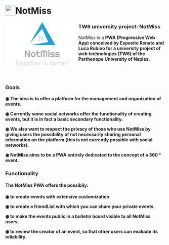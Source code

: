<h1><img align="left" width="32" height="32" src="https://github.com/RenatoEsposito1999/NotMiss/blob/main/IMG/logoico.ico" >NotMiss</h1>

<img align="left" src="https://github.com/RenatoEsposito1999/NotMiss/blob/main/IMG/logo.png" > <h3>TW6 university project: NotMiss</h3>
NotMiss is a <b>PWA<b> (Progressive Web App) conceived by Esposito Renato and Luca Rubino for a university project of web technologies (TW6) of the <b>Parthenope University of Naples<b>.

<br><br>

<h3>Goals</h3>

◉ The idea is to offer a platform for the management and organization of events.

◉ Currently some social networks offer the functionality of creating events, but it is in fact a basic secondary functionality.

◉ We also want to respect the privacy of those who use NotMiss by giving users the possibility of not necessarily sharing personal information on the platform (this is not currently possible with social networks).

◉ NotMiss aims to be a PWA entirely dedicated to the concept of a 360 ° event.


<h3>Functionality</h3>

<h4>The NotMiss PWA offers the possibily:</h4>

◉ to create events with extensive customization.

◉ to create a friendList with which you can share your private events.

◉ to make the events public in a bulletin board visible to all NotMiss users.

◉ to review the creator of an event, so that other users can evaluate its reliability.
